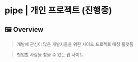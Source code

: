 # pipe | 개인 프로젝트 (진행중)

## 🖼 Overview

> 개발에 관심이 많은 개발자들을 위한 사이드 프로젝트 매칭 플랫폼

> 협업할 사람을 찾을 수 있는 웹 사이트

